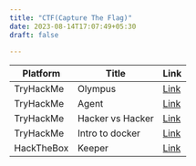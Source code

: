 ```yaml
---
title: "CTF(Capture The Flag)"
date: 2023-08-14T17:07:49+05:30
draft: false

---
```



| Platform | Title | Link |
| -------- | -------- | -------- |
| TryHackMe   | Olympus   | [Link](/categories/tryhackme/olympus/) |
| TryHackMe   | Agent   | [Link](/categories/tryhackme/agent/)  |
| TryHackMe   | Hacker vs Hacker   | [Link](/categories/tryhackme/hackervshacker/)  |
| TryHackMe   | Intro to docker  | [Link](/categories/tryhackme/introtodocker/)  |
| HackTheBox   | Keeper  | [Link](/categories/tryhackme/keeper/)  |
